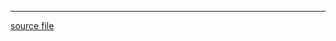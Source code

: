 <!--
    added by kfj @ Mar. 4, 2015 
    show source link at the end of the post
-->

<hr />
<a href="https://raw.githubusercontent.com/{{ site.github }}/{{ site.github }}.github.io/master/{{ page.path }}">source file</a>
